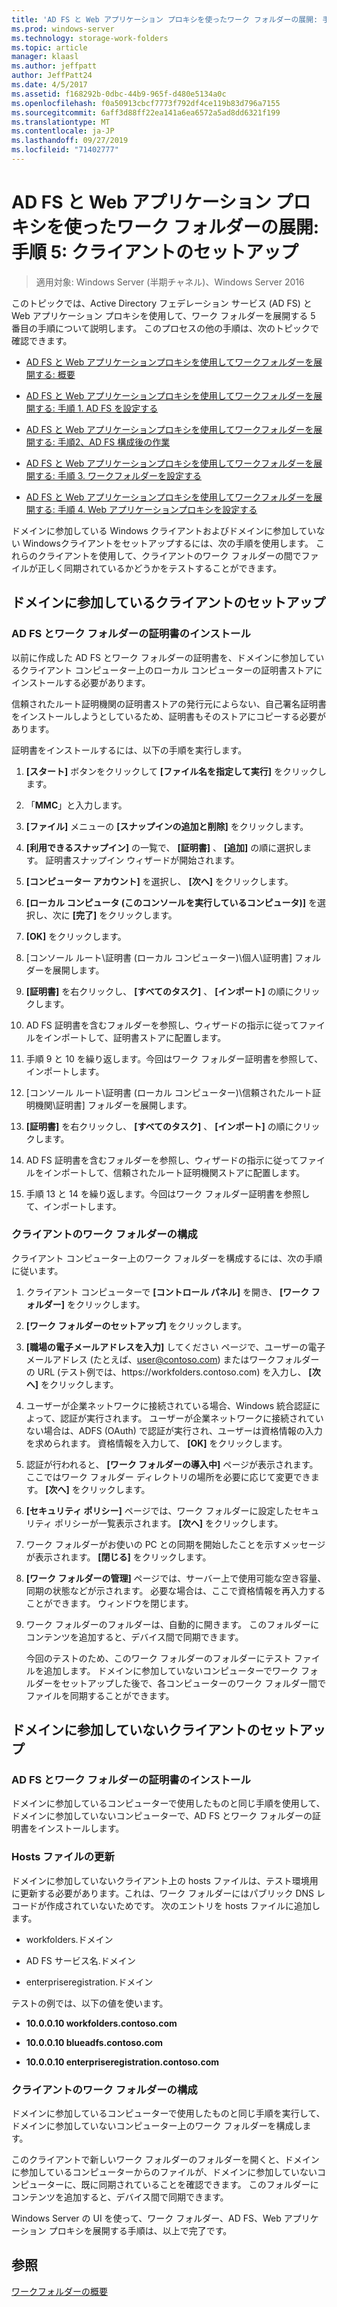 ```yaml
---
title: 'AD FS と Web アプリケーション プロキシを使ったワーク フォルダーの展開: 手順 5: クライアントのセットアップ'
ms.prod: windows-server
ms.technology: storage-work-folders
ms.topic: article
manager: klaasl
ms.author: jeffpatt
author: JeffPatt24
ms.date: 4/5/2017
ms.assetid: f168292b-0dbc-44b9-965f-d480e5134a0c
ms.openlocfilehash: f0a50913cbcf7773f792df4ce119b83d796a7155
ms.sourcegitcommit: 6aff3d88ff22ea141a6ea6572a5ad8dd6321f199
ms.translationtype: MT
ms.contentlocale: ja-JP
ms.lasthandoff: 09/27/2019
ms.locfileid: "71402777"
---
```

# <a name="deploy-work-folders-with-ad-fs-and-web-application-proxy-step-5-set-up-clients"></a>AD FS と Web アプリケーション プロキシを使ったワーク フォルダーの展開: 手順 5: クライアントのセットアップ

>適用対象: Windows Server (半期チャネル)、Windows Server 2016

このトピックでは、Active Directory フェデレーション サービス (AD FS) と Web アプリケーション プロキシを使用して、ワーク フォルダーを展開する 5 番目の手順について説明します。 このプロセスの他の手順は、次のトピックで確認できます。  
  
-   [AD FS と Web アプリケーションプロキシを使用してワークフォルダーを展開する: 概要](deploy-work-folders-adfs-overview.md)  
  
-   [AD FS と Web アプリケーションプロキシを使用してワークフォルダーを展開する: 手順 1. AD FS を設定する](deploy-work-folders-adfs-step1.md)  
  
-   [AD FS と Web アプリケーションプロキシを使用してワークフォルダーを展開する: 手順2、AD FS 構成後の作業](deploy-work-folders-adfs-step2.md)  
  
-   [AD FS と Web アプリケーションプロキシを使用してワークフォルダーを展開する: 手順 3. ワークフォルダーを設定する](deploy-work-folders-adfs-step3.md)  
  
-   [AD FS と Web アプリケーションプロキシを使用してワークフォルダーを展開する: 手順 4. Web アプリケーションプロキシを設定する](deploy-work-folders-adfs-step4.md)  
  
ドメインに参加している Windows クライアントおよびドメインに参加していない Windowsクライアントをセットアップするには、次の手順を使用します。 これらのクライアントを使用して、クライアントのワーク フォルダーの間でファイルが正しく同期されているかどうかをテストすることができます。  
  
## <a name="set-up-a-domain-joined-client"></a>ドメインに参加しているクライアントのセットアップ  
  
### <a name="install-the-ad-fs-and-work-folder-certificates"></a>AD FS とワーク フォルダーの証明書のインストール  
以前に作成した AD FS とワーク フォルダーの証明書を、ドメインに参加しているクライアント コンピューター上のローカル コンピューターの証明書ストアにインストールする必要があります。  
  
信頼されたルート証明機関の証明書ストアの発行元によらない、自己署名証明書をインストールしようとしているため、証明書もそのストアにコピーする必要があります。  
  
証明書をインストールするには、以下の手順を実行します。  
  
1.  **[スタート]** ボタンをクリックして **[ファイル名を指定して実行]** をクリックします。  
  
2.  「**MMC**」と入力します。  
  
3.  **[ファイル]** メニューの **[スナップインの追加と削除]** をクリックします。  
  
4.  **[利用できるスナップイン]** の一覧で、 **[証明書]** 、 **[追加]** の順に選択します。 証明書スナップイン ウィザードが開始されます。  
  
5.  **[コンピューター アカウント]** を選択し、 **[次へ]** をクリックします。  
  
6.  **[ローカル コンピュータ (このコンソールを実行しているコンピュータ)]** を選択し、次に **[完了]** をクリックします。  
  
7.  **[OK]** をクリックします。  
  
8.  [コンソール ルート\証明書 \(ローカル コンピューター)\個人\証明書] フォルダーを展開します。  
  
9. **[証明書]** を右クリックし、 **[すべてのタスク]** 、 **[インポート]** の順にクリックします。  
  
10. AD FS 証明書を含むフォルダーを参照し、ウィザードの指示に従ってファイルをインポートして、証明書ストアに配置します。  
  
11. 手順 9 と 10 を繰り返します。今回はワーク フォルダー証明書を参照して、インポートします。  
  
12. [コンソール ルート\証明書 \(ローカル コンピューター)\信頼されたルート証明機関\証明書] フォルダーを展開します。  
  
13. **[証明書]** を右クリックし、 **[すべてのタスク]** 、 **[インポート]** の順にクリックします。  
  
14. AD FS 証明書を含むフォルダーを参照し、ウィザードの指示に従ってファイルをインポートして、信頼されたルート証明機関ストアに配置します。  
  
15. 手順 13 と 14 を繰り返します。今回はワーク フォルダー証明書を参照して、インポートします。  
  
### <a name="configure-work-folders-on-the-client"></a>クライアントのワーク フォルダーの構成  
クライアント コンピューター上のワーク フォルダーを構成するには、次の手順に従います。  
  
1. クライアント コンピューターで **[コントロール パネル]** を開き、 **[ワーク フォルダー]** をクリックします。  
  
2. **[ワーク フォルダーのセットアップ]** をクリックします。  
  
3. **[職場の電子メールアドレスを入力]** してください ページで、ユーザーの電子メールアドレス (たとえば、user@contoso.com) またはワークフォルダーの URL (テスト例では、https:\//workfolders.contoso.com) を入力し、 **[次へ]** をクリックします。  
  
4. ユーザーが企業ネットワークに接続されている場合、Windows 統合認証によって、認証が実行されます。 ユーザーが企業ネットワークに接続されていない場合は、ADFS (OAuth) で認証が実行され、ユーザーは資格情報の入力を求められます。 資格情報を入力して、 **[OK]** をクリックします。  
  
5. 認証が行われると、 **[ワーク フォルダーの導入中]** ページが表示されます。ここではワーク フォルダー ディレクトリの場所を必要に応じて変更できます。 **[次へ]** をクリックします。  
  
6. **[セキュリティ ポリシー]** ページでは、ワーク フォルダーに設定したセキュリティ ポリシーが一覧表示されます。 **[次へ]** をクリックします。  
  
7. ワーク フォルダーがお使いの PC との同期を開始したことを示すメッセージが表示されます。 **[閉じる]** をクリックします。  
  
8. **[ワーク フォルダーの管理]** ページでは、サーバー上で使用可能な空き容量、同期の状態などが示されます。 必要な場合は、ここで資格情報を再入力することができます。 ウィンドウを閉じます。  
  
9. ワーク フォルダーのフォルダーは、自動的に開きます。 このフォルダーにコンテンツを追加すると、デバイス間で同期できます。  
  
    今回のテストのため、このワーク フォルダーのフォルダーにテスト ファイルを追加します。 ドメインに参加していないコンピューターでワーク フォルダーをセットアップした後で、各コンピューターのワーク フォルダー間でファイルを同期することができます。  
  
## <a name="set-up-a-non-domain-joined-client"></a>ドメインに参加していないクライアントのセットアップ  
  
### <a name="install-the-ad-fs-and-work-folder-certificates"></a>AD FS とワーク フォルダーの証明書のインストール  
ドメインに参加しているコンピューターで使用したものと同じ手順を使用して、ドメインに参加していないコンピューターで、AD FS とワーク フォルダーの証明書をインストールします。  
  
### <a name="update-the-hosts-file"></a>Hosts ファイルの更新  
ドメインに参加していないクライアント上の hosts ファイルは、テスト環境用に更新する必要があります。これは、ワーク フォルダーにはパブリック DNS レコードが作成されていないためです。 次のエントリを hosts ファイルに追加します。  
  
-  workfolders.ドメイン  
  
-  AD FS サービス名.ドメイン  
  
-  enterpriseregistration.ドメイン  
  
テストの例では、以下の値を使います。  
  
-  **10.0.0.10 workfolders.contoso.com**  
  
-  **10.0.0.10 blueadfs.contoso.com**  
  
-  **10.0.0.10 enterpriseregistration.contoso.com**  
  
### <a name="configure-work-folders-on-the-client"></a>クライアントのワーク フォルダーの構成  
ドメインに参加しているコンピューターで使用したものと同じ手順を実行して、ドメインに参加していないコンピューター上のワーク フォルダーを構成します。  
  
このクライアントで新しいワーク フォルダーのフォルダーを開くと、ドメインに参加しているコンピューターからのファイルが、ドメインに参加していないコンピューターに、既に同期されていることを確認できます。 このフォルダーにコンテンツを追加すると、デバイス間で同期できます。  
  
Windows Server の UI を使って、ワーク フォルダー、AD FS、Web アプリケーション プロキシを展開する手順は、以上で完了です。  
  
## <a name="see-also"></a>参照  
[ワークフォルダーの概要](Work-Folders-Overview.md)  
  

